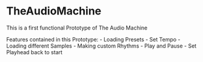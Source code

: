 # TheAudioMachine

This is a first functional Prototype of The Audio Machine

Features contained in this Prototype:
	- Loading Presets
	- Set Tempo
	- Loading different Samples
	- Making custom Rhythms
	- Play and Pause
	- Set Playhead back to start